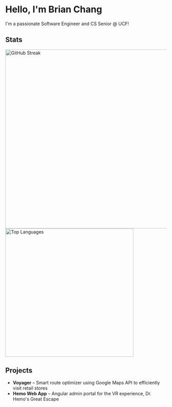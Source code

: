 # Hello, I'm Brian Chang

I'm a passionate Software Engineer and CS Senior @ UCF! 


## Stats

<div>
      <img src="https://streak-stats.demolab.com?user=brimatt16219&theme=tokyonight&hide_border=true" alt="GitHub Streak" width="558.4615385"/>
      <img src="https://github-readme-stats.vercel.app/api/top-langs/?username=brimatt16219&size_weight=0.3&count_weight=0.7&layout=compact&langs_count=6&theme=tokyonight&hide_border=true" alt="Top Languages" width="400"/>
</div>



## Projects

- **Voyager** – Smart route optimizer using Google Maps API to efficiently visit retail stores  
- **Hemo Web App** – Angular admin portal for the VR experience, Dr. Hemo's Great Escape
